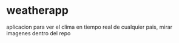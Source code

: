 # weatherapp

aplicacion para ver el clima en tiempo real de cualquier pais, mirar imagenes dentro del repo
